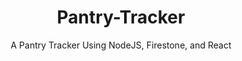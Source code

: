 <h1 align="center">Pantry-Tracker</h1>
<p align="center">A Pantry Tracker Using NodeJS, Firestone, and React</p>
